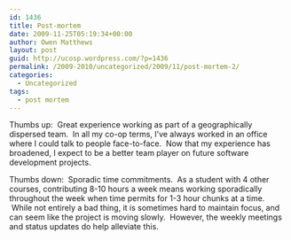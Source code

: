 ```yaml
---
id: 1436
title: Post-mortem
date: 2009-11-25T05:19:34+00:00
author: Owen Matthews
layout: post
guid: http://ucosp.wordpress.com/?p=1436
permalink: /2009-2010/uncategorized/2009/11/post-mortem-2/
categories:
  - Uncategorized
tags:
  - post mortem
---
```

Thumbs up:  Great experience working as part of a geographically dispersed team.  In all my co-op terms, I&#8217;ve always worked in an office where I could talk to people face-to-face.  Now that my experience has broadened, I expect to be a better team player on future software development projects.

Thumbs down:  Sporadic time commitments.  As a student with 4 other courses, contributing 8-10 hours a week means working sporadically throughout the week when time permits for 1-3 hour chunks at a time.  While not entirely a bad thing, it is sometimes hard to maintain focus, and can seem like the project is moving slowly.  However, the weekly meetings and status updates do help alleviate this.